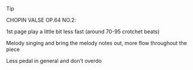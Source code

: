 > [!TIP]
> 
> CHOPIN VALSE OP.64 NO.2:
> 
> 1st page play a little bit less fast (around 70-95 crotchet beats)
> 
> Melody singing and bring the melody notes out, more flow throughout the piece
> 
> Less pedal in general and don't overdo 